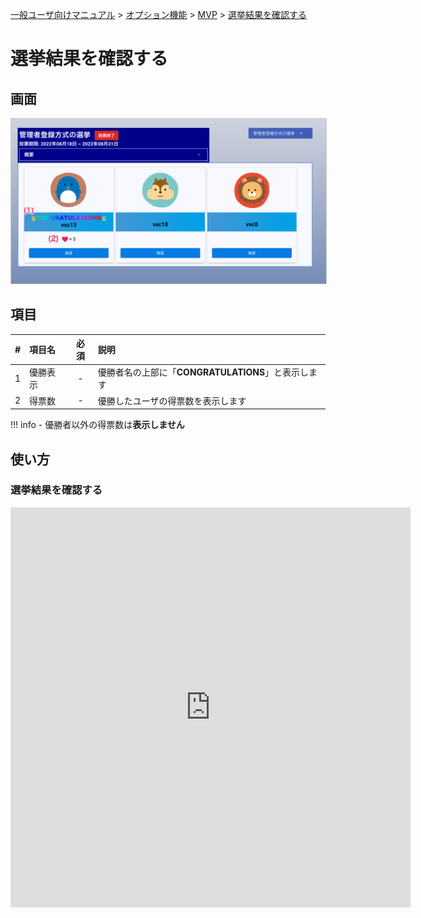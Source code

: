 [一般ユーザ向けマニュアル](../../../一般機能/) > [オプション機能](../../../一般機能/#_4) > [MVP](../../../一般機能/#mvp) > [選挙結果を確認する](#)
# 選挙結果を確認する

## 画面
<a href="../../../images/mvp/14-1.png" data-lightbox="スクリーンショット" data-title="スクリーンショット">
    <img src="../../../images/mvp/14-1.png" style="border: solid 1px #ccc; width: 600px;" />
</a>

## 項目

|   #   | 項目名       | 必須  | 説明                                   |
| :---: | :----------- | :---: | :------------------------------------- |
|   1   | 優勝表示 |   -   | 優勝者名の上部に「**CONGRATULATIONS**」と表示します |
|   2   | 得票数     |   -   | 優勝したユーザの得票数を表示します                   |

!!! info
    - 優勝者以外の得票数は**表示しません**

## 使い方
### 選挙結果を確認する
<iframe src="https://scribehow.com/embed/__5-iw0h4xRFm-_Nb3FUpAow" width="640" height="640" allowfullscreen frameborder="0"></iframe>


